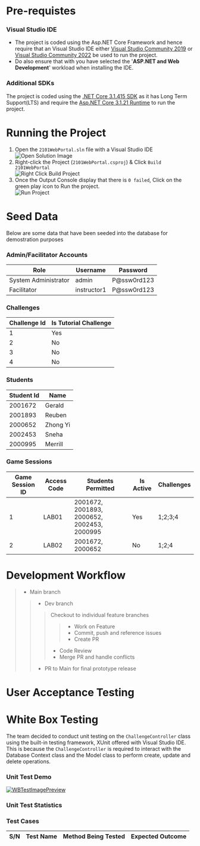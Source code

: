 # Pre-requistes
### Visual Studio IDE
* The project is coded using the Asp.NET Core Framework and hence require that an Visual Studio IDE either [Visual Studio Community 2019](https://visualstudio.microsoft.com/downloads/) or [Visual Studio Community 2022](https://visualstudio.microsoft.com/downloads/) be used to run the project. 
* Do also ensure that with you have selected the '**ASP.NET and Web Development**' workload when installing the IDE.  

### Additional SDKs
The project is coded using the [.NET Core 3.1.415 SDK](https://dotnet.microsoft.com/download/dotnet/thank-you/sdk-3.1.415-windows-x64-installer) as it has Long Term Support(LTS) and require the [Asp.NET Core 3.1.21 Runtime](https://dotnet.microsoft.com/download/dotnet/thank-you/runtime-aspnetcore-3.1.21-windows-x64-installer) to run the project.

# Running the Project
1. Open the `2101WebPortal.sln` file with a Visual Studio IDE
<br />![Open Solution Image](https://res.cloudinary.com/dj6afbyih/image/upload/v1637216507/ict1004/odkv89lttlexndkhxexd.jpg)
2. Right-click the Project (`2101WebPortal.csproj`) & Click `Build 2101WebPortal`
<br />![Right Click Build Project](https://res.cloudinary.com/dj6afbyih/image/upload/v1637216507/ict1004/odkv89lttlexndkhxexd.jpg) 
3. Once the Output Console display that there is `0 failed`, Click on the green play icon to Run the project.
<br />![Run Project](https://res.cloudinary.com/dj6afbyih/image/upload/v1637216507/ict1004/odkv89lttlexndkhxexd.jpg)

# Seed Data
Below are some data that have been seeded into the database for demostration purposes

### Admin/Facilitator Accounts
| Role                 | Username    | Password    |
| -------------------- | ----------- | ----------- |
| System Administrator | admin       | P@ssw0rd123 |
| Facilitator          | instructor1 | P@ssw0rd123 |

### Challenges
| Challenge Id | Is Tutorial Challenge |
| ------------ | --------------------- |
| 1            | Yes                   |
| 2            | No                    |
| 3            | No                    |
| 4            | No                    |

### Students
| Student Id | Name                     |
| ---------- | ------------------------ |
| 2001672    | Gerald                   |
| 2001893    | Reuben                   |
| 2000652    | Zhong Yi                 |
| 2002453    | Sneha                    |
| 2000995    | Merrill                  |

### Game Sessions
| Game Session ID | Access Code | Students Permitted                          | Is Active | Challenges |
| --------------- | ----------- | --------------------------------------------| --------- | ---------- |
| 1               | LAB01       | 2001672, 2001893, 2000652, 2002453, 2000995 | Yes       | 1;2;3;4    |
| 2               | LAB02       | 2001672, 2000652                            | No        | 1;2;4      |

# Development Workflow

> + Main branch
>> + Dev branch
>>> Checkout to individual feature branches
>>>> + Work on Feature
>>>> + Commit, push and reference issues
>>>> + Create PR
>>> + Code Review
>>> + Merge PR and handle conflicts
>> + PR to Main for final prototype release
# User Acceptance Testing

# White Box Testing
The team decided to conduct unit testing on the `ChallengeController` class using the built-in testing framework, XUnit offered with Visual Studio IDE. This is because the `ChallengeController` is required to interact with the Database Context class and the Model class to perform create, update and delete operations.

### Unit Test Demo
[![WBTestImagePreview](https://res.cloudinary.com/dj6afbyih/image/upload/v1638017614/ict1004/Screenshot_2021-11-27_at_20.53.09_kdpfxz.png)](https://www.youtube.com/watch?v=X7RzZ7VLnlQ "ICT2X01 P3-3 White Box Testing")

### Unit Test Statistics

### Test Cases
| S/N | Test Name                                                               | Method Being Tested | Expected Outcome |
| --- | ----------------------------------------------------------------------- | ------------------- | ---------------- |
